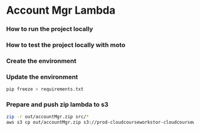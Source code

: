 # Account Mgr Lambda

### How to run the project locally


### How to test the project locally with moto


### Create the environment


### Update the environment 
```bash
pip freeze > requirements.txt
```


### Prepare and push zip lambda to s3
```bash
zip -r out/accountMgr.zip src/*
aws s3 cp out/accountMgr.zip s3://prod-cloudcourseworkstor-cloudcourseworklambdabuc-p2uc3m8jxde9/tripMgr.zip
```